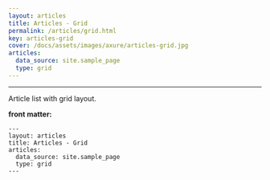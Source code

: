 ```yaml
---
layout: articles
title: Articles - Grid
permalink: /articles/grid.html
key: articles-grid
cover: /docs/assets/images/axure/articles-grid.jpg
articles:
  data_source: site.sample_page
  type: grid
---
```


<div class="article__content" markdown="1">

---

Article list with grid layout.

<!--more-->

**front matter:**

    ---
    layout: articles
    title: Articles - Grid
    articles:
      data_source: site.sample_page
      type: grid
    ---

</div>